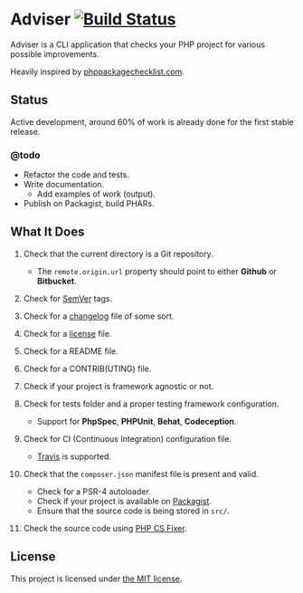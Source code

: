 # Adviser [![Build Status](https://travis-ci.org/bound1ess/adviser.svg?branch=master)](https://travis-ci.org/bound1ess/adviser)

Adviser is a CLI application that checks your PHP project for various possible improvements.

Heavily inspired by [phppackagechecklist.com](http://phppackagechecklist.com).

## Status

Active development, around 60% of work is already done for the first stable release.

### @todo

- Refactor the code and tests.
- Write documentation.
    - Add examples of work (output).
- Publish on Packagist, build PHARs.

## What It Does

1. Check that the current directory is a Git repository.
    - The `remote.origin.url` property should point to either **Github** or **Bitbucket**.

2. Check for [SemVer](http://semver.org) tags.

3. Check for a [changelog](http://keepachangelog.com) file of some sort.

4. Check for a [license](http://choosealicense.com) file.

5. Check for a README file.

6. Check for a CONTRIB(UTING) file.

7. Check if your project is framework agnostic or not.

8. Check for tests folder and a proper testing framework configuration.
    - Support for **PhpSpec**, **PHPUnit**, **Behat**, **Codeception**.

9. Check for CI (Continuous Integration) configuration file.
    - [Travis](https://travis-ci.org) is supported.

10. Check that the `composer.json` manifest file is present and valid.
    - Check for a PSR-4 autoloader.
    - Check if your project is available on [Packagist](https://packagist.org).
    - Ensure that the source code is being stored in `src/`.

11. Check the source code using [PHP CS Fixer](https://github.com/FriendsOfPHP/PHP-CS-Fixer).

## License

This project is licensed under [the MIT license](https://github.com/bound1ess/adviser/blob/master/LICENSE).
